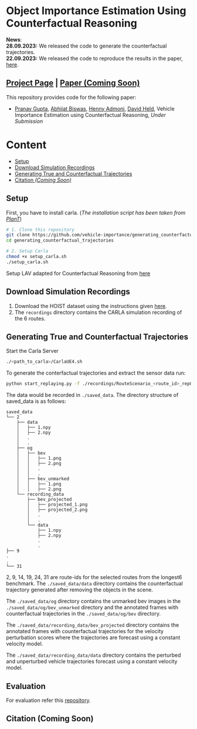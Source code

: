 # Object Importance Estimation Using Counterfactual Reasoning


**News**: \
**28.09.2023:** We released the code to generate the counterfactual trajectories. \
**22.09.2023:** We released the code to reproduce the results in the paper, [here](https://github.com/vehicle-importance/oiecr).


## [Project Page](http://vehicle-importance.github.io) | [Paper (Coming Soon)]() 

This repository provides code for the following paper:

- [Pranay Gupta](https://pranaygupta36.github.io), [Abhijat Biswas](https://www.cs.cmu.edu/~abhijatb/), [Henny Admoni](https://hennyadmoni.com/), [David Held](https://davheld.github.io/), Vehicle Importance Estimation using Counterfactual Reasoning, *Under Submission*  

<!-- ![demo]() -->

# Content
* [Setup](#setup)
* [Download Simulation Recordings](#download-simulation-recordings)
* [Generating True and Counterfactual Trajectories](#generating-true-and-counterfactual-trajectories-coming-soon)
* [Citation *(Coming Soon)*]()



## Setup

First, you have to install carla. (*The installation script has been taken from [PlanT](https://github.com/autonomousvision/plant)*)

``` bash
# 1. Clone this repository
git clone https://github.com/vehicle-importance/generating_counterfactual_trajectories.git
cd generating_counterfactual_trajectories

# 2. Setup Carla
chmod +x setup_carla.sh
./setup_carla.sh

```

Setup LAV adapted for Counterfactual Reasoning from [here](https://github.com/pranaygupta36/LAV)

## Download Simulation Recordings 

1. Download the HOIST dataset using the instructions given [here](https://github.com/vehicle-importance/oiecr#Download-HOIST-Dataset).
2. The `recordings` directory contains the CARLA simulation recording of the 6 routes.


## Generating True and Counterfactual Trajectories

Start the Carla Server

``` bash
./<path_to_carla>/CarlaUE4.sh

```

To generate the conterfactual trajectories and extract the sensor data run:

``` bash
python start_replaying.py -f ./recordings/RouteScenario_<route_id>_rep0.log --route-id <route_id>

``` 

The data would be recorded in `./saved_data`. The directory structure of saved_data is as follows:

```
saved_data
└── 2
    ├── data
    │   ├── 1.npy
    │   ├── 2.npy
    │   .
    │   .
    ├── og
    │   ├── bev
    │   │   ├── 1.png
    │   │   ├── 2.png
    │   │   .
    │   │   .
    │   ├── bev_unmarked
    │   │   ├── 1.png
    │   │   ├── 2.png
    └── recording_data
        ├── bev_projected
        │   ├── projected_1.png
        │   ├── projected_2.png
        │   .
        │   .
        └── data
            ├── 1.npy
            ├── 2.npy
            .
            .
├── 9
.
.
└── 31
```

2, 9, 14, 19, 24, 31 are route-ids for the selected routes from the longest6 benchmark. The `./saved_data/data` directory contains the counterfactual trajectory generated after removing the objects in the scene.

The `./saved_data/og` directory contains the unmarked bev images in the `./saved_data/og/bev_unmarked` directory and the annotated frames with counterfactual trajectories in the `./saved_data/og/bev` directory.

The `./saved_data/recording_data/bev_projected` directory contains the annotated frames with counterfactual trajectories for the velocity perturbation scores where the trajectories are forecast using a constant velocity model.

The `./saved_data/recording_data/data` directory contains the perturbed and unperturbed vehicle trajectories forecast using a constant velocity model.

## Evaluation

For evaluation refer this [repository](https://github.com/vehicle-importance/oiecr).

## Citation (Coming Soon)
